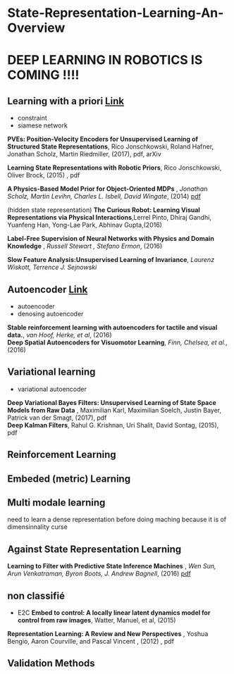 # State-Representation-Learning-An-Overview

# DEEP LEARNING IN ROBOTICS IS COMING  !!!!

## Learning with a priori [Link](https://github.com/TLESORT/State-Representation-Learning-An-Overview/blob/master/LearningWithApriori.md)

- constraint
- siamese network

**PVEs: Position-Velocity Encoders for Unsupervised Learning of Structured State Representations**, Rico Jonschkowski, Roland Hafner, Jonathan Scholz, Martin Riedmiller, (2017), pdf, arXiv

 **Learning State Representations with Robotic Priors**, Rico Jonschkowski, Oliver Brock, (2015) , pdf <br>
 
 **A Physics-Based Model Prior for Object-Oriented MDPs** , *Jonathan Scholz, Martin Levihn, Charles L. Isbell, David Wingate*, (2014) [pdf](http://proceedings.mlr.press/v32/scholz14.pdf)  <br>

(hidden state representation) **The Curious Robot: Learning Visual Representations via Physical Interactions**,Lerrel Pinto, Dhiraj Gandhi, Yuanfeng Han, Yong-Lae Park, Abhinav Gupta,(2016) <br>

 **Label-Free Supervision of Neural Networks with Physics and Domain Knowledge** , *Russell Stewart , Stefano Ermon*, (2016) <br>
 
 **Slow Feature Analysis:Unsupervised Learning of Invariance**, *Laurenz Wiskott, Terrence J. Sejnowski*

## Autoencoder [Link](https://github.com/TLESORT/State-Representation-Learning-An-Overview/blob/master/Autoencoders.md)

- autoencoder
- denosing autoencoder

**Stable reinforcement learning with autoencoders for tactile and visual data.**, *van Hoof, Herke, et al*, (2016) <br>
**Deep Spatial Autoencoders for Visuomotor Learning**, *Finn, Chelsea, et al.*, (2016) <br>


## Variational learning

- variational autoencoder

**Deep Variational Bayes Filters: Unsupervised Learning of State Space Models from Raw Data** , Maximilian Karl, Maximilian Soelch, Justin Bayer, Patrick van der Smagt, (2017), pdf <br>
**Deep Kalman Filters**, Rahul G. Krishnan, Uri Shalit, David Sontag, (2015), pdf

## Reinforcement Learning

## Embeded (metric) Learning

## Multi modale learning

need to learn a dense representation before doing maching because it is of dimensinnality curse

## Against State Representation Learning

**Learning to Filter with Predictive State Inference Machines** , *Wen Sun, Arun Venkatraman, Byron Boots, J. Andrew Bagnell*, (2016) [pdf](https://arxiv.org/pdf/1512.08836)

## non classifié
- E2C
 **Embed to control: A locally linear latent dynamics model for control from raw images**, Watter, Manuel, et al, (2015)
 
 **Representation Learning: A Review and New Perspectives** , Yoshua Bengio, Aaron Courville, and Pascal Vincent , (2012) , pdf
 
## Validation Methods
